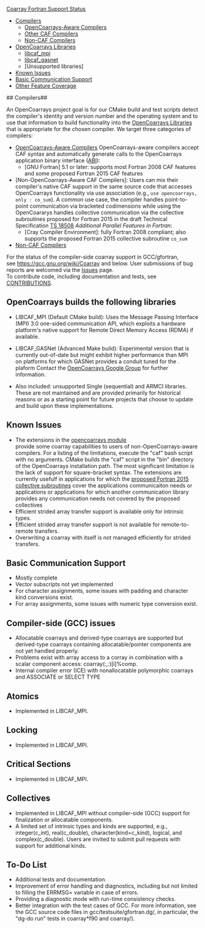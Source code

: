 [Coarray Fortran Support Status](#coarray-fortran-support-status) 

 *  [Compilers]
     * [OpenCoarrays-Aware Compilers]
     * [Other CAF Compilers]
     * [Non-CAF Compilers]
 *  [OpenCoarrays Libraries]
     *  [libcaf_mpi]
     *  [libcaf_gasnet]
     *  [Unsupported libraries]
 *  [Known Issues]
 *  [Basic Communication Support]
 *  [Other Feature Coverage]

<a name="end-user-installation">
## Compilers##
</a>

An OpenCoarrays project goal is for our CMake build and test scripts detect the compiler's identity and version number and the operating system and to use that information to build functionality into the [OpenCoarrays Libraries] that is appropriate for the chosen compiler.  We target three categories of compilers:

* [OpenCoarrays-Aware Compilers]
OpenCoarrays-aware compilers accept CAF syntax and automatically generate calls to the OpenCoarrays application binary interface ([ABI]): 
     * [GNU Fortran] 5.1 or later: supports most Fortran 2008 CAF features and some proposed Fortran 2015 CAF features   
* [Non-OpenCoarrays-Aware CAF Compilers]:
Users can mix their compiler's native CAF support in the same source code that accesses OpenCoarrays functionality via use association (e.g., `use opencoarrays, only : co_sum`).  A common use case, the compiler handles point-to-point communication via bracketed codimensions while using the OpenCoararys handles collective communication via the collective subroutines  proposed for Fortran 2015 in the draft Technical Specification [TS 18508] *Additional Parallel Features in Fortran*: 
     * [Cray Compiler Environment]: fully Fortran 2008 compliant; also supports the proposed Fortran 2015 collective subroutine `co_sum`
* [Non-CAF Compilers]

For the status of the compiler-side coarray support in GCC/gfortran,  
see https://gcc.gnu.org/wiki/Coarray and below.  User submissions of 
bug reports are welcomed via the [Issues](https://github.com/sourceryinstitute/opencoarrays/issues) page.  
To contribute code, including documentation and tests, see [CONTRIBUTIONS](./CONTRIBUTIONS).

OpenCoarrays builds the following libraries
-------------------------------------------

* LIBCAF_MPI (Default CMake build): Uses the Message Passing Interface  
  (MPI) 3.0 one-sided communication API, which exploits a hardware  
  platform's native support for Remote Direct Memory Access (RDMA) if 
  available.

* LIBCAF_GASNet (Advanced Make build): Experimental version that is 
  currently out-of-date but might exhibit higher performance than MPI  
  on platforms for which GASNet provides a conduit tuned for the .  
  plaform Contact the [OpenCoarrays Google Group](https://groups.google.com/forum/#!forum/opencoarrays) 
  for further information.
  
* Also included: unsupported Single (sequential) and ARMCI libraries.
  These are not maintained and are provided primarily for historical 
  reasons or as a starting point for future projects that choose to 
  update and build upon these implementations.


Known Issues
------------
* The extensions in the [opencoarrays module](./src/extensions/opencoarrays.F90)  
  provide some coarray capabilities to users of non-OpenCoarrays-aware 
  compilers.  For a listing of the limitations, execute the "caf" bash 
  script with no arguments.  CMake builds the "caf" script in the "bin"
  directory of the OpenCoarrays installation path.  The most significant 
  limitation is the lack of support for square-bracket syntax. The 
  extensions are currently
  usefulf in applications for which the [proposed Fortran 2015 collective 
  subroutines](http://isotc.iso.org/livelink/livelink?func=ll&objId=17181227&objAction=Open) 
  cover the applications communicaiton needs or applications or
  applications for which another communication library provides any 
  communication needs not covered by the proposed collectives
* Efficient strided array transfer support is available only for intrinsic types.
* Efficient strided array transfer support is not available for remote-to-remote transfers.
* Overwriting a coarray with itself is not managed efficiently for strided transfers.
   
Basic Communication Support
---------------------------

* Mostly complete
* Vector subscripts not yet implemented
* For character assignments, some issues with padding and
  character kind conversions exist.
* For array assignments, some issues with numeric type conversion exist.

Compiler-side (GCC) issues
--------------------------
* Allocatable coarrays and derived-type coarrays are supported but 
  derived-type coarrays containing allocatable/pointer components are not 
  yet handled properly.
* Problems exist with array access to a corray in combination with a scalar
  component access: coarray(:,:)[i]%comp.
* Internal compiler error (ICE) with nonallocatable polymorphic coarrays and
  ASSOCIATE or SELECT TYPE

Atomics
-------

* Implemented in LIBCAF_MPI.

Locking
-------

* Implemented in LIBCAF_MPI.

Critical Sections
-----------------

* Implemented in LIBCAF_MPI.

Collectives
-----------

* Implemented in LIBCAF_MPI without compiler-side (GCC) support for 
  finalization or allocatable components.
* A limited set of intrinsic types and kinds are supported, e.g., 
  integer(c_int), real(c_double), character(kind=c_kind), logical, 
  and complex(c_double).  Users are invited to submit pull requests with
  support for additional kinds.
  
To-Do List
----------
* Additional tests and documentation.
* Improvement of error handling and diagnostics, including but not
  limited to filling the ERRMSG= variable in case of errors.
* Providing a diagnostic mode with run-time consistency checks.
* Better integration with the test cases of GCC.  For more information,
  see the GCC source code files in gcc/testsuite/gfortran.dg/, 
  in particular, the "dg-do run" tests in coarray*f90 and coarray/).

[ABI]: https://gcc.gnu.org/onlinedocs/gfortran/Function-ABI-Documentation.html#Function-ABI-Documentation
[Compilers]: #compilers
[OpenCoarrays-Aware Compilers]: #opencoarrays-aware-compilers
[Other CAF Compilers]: #other-caf-compilers
[Non-CAF Compilers]: #non-caf-compilers
[OpenCoarrays Libraries]: #opencoarrays-libraries
[libcaf_mpi]: #libcaf-mpi
[libcaf_gasnet]: #libcaf-gasnet
[libcaf-x]: #libcaf-x
[Known Issues]: #known-issues
[Basic Communication Support]: #basic-communication-support
[Other Feature Coverage]: #other-feature-coverage
[TS 18508]: http://isotc.iso.org/livelink/livelink?func=ll&objId=17181227&objAction=Open

